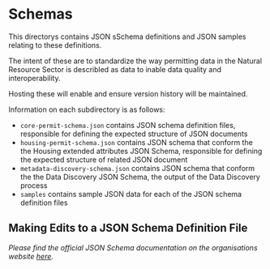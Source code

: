 # Schemas

This directorys contains JSON sSchema definitions and JSON samples relating to these definitions. 

The intent of these are to standardize the way permitting data in the Natural Resource Sector is describled as data to inable data quality and interoperability.

Hosting these will enable and ensure version history will be maintained.

Information on each subdirectory is as follows:

- `core-permit-schema.json` contains JSON schema definition files, responsible for defining the expected structure of JSON documents
- `housing-permit-schema.json` contains JSON schema that conform the the Housing extended attributes JSON Schema, responsible for defining the expected structure of related JSON document
- `metadata-discovery-schema.json` contains JSON schema that conform the the Data Discovery JSON Schema, the output of the Data Discovery process
- `samples` contains sample JSON data for each of the JSON schema definition files

## Making Edits to a JSON Schema Definition File

_Please find the official JSON Schema documentation on the organisations website [here](https://json-schema.org/)._
